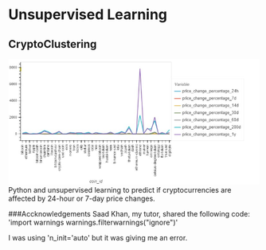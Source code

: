 # Unsupervised Learning

## CryptoClustering
![Alt text](/Images/bokeh_plot.jpg)
Python and unsupervised learning to predict if cryptocurrencies are affected by 24-hour or 7-day price changes.

###Accknowledgements
Saad Khan, my tutor, shared the following code:
'import warnings
warnings.filterwarnings("ignore")'

I was using 'n_init='auto' but it was giving me an error.


